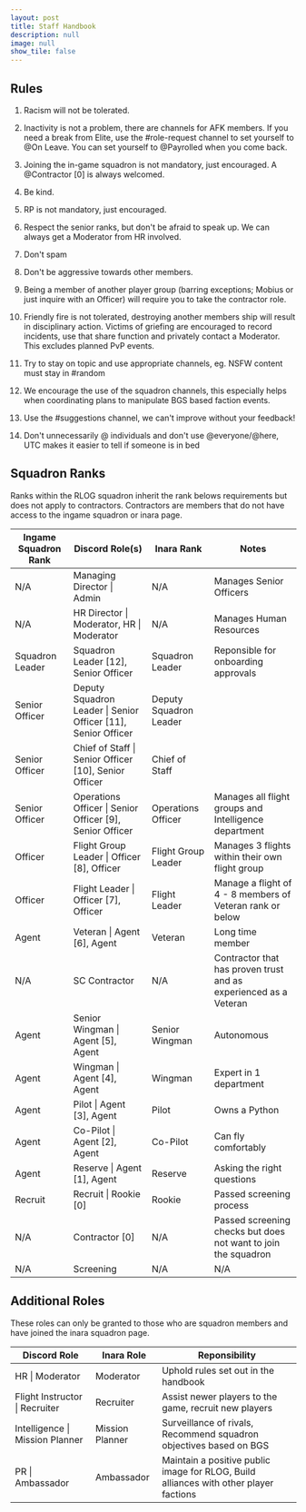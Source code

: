 ```yaml
---
layout: post
title: Staff Handbook
description: null
image: null
show_tile: false
---
```


## Rules

1. Racism will not be tolerated.

2. Inactivity is not a problem, there are channels for AFK members. If you need a break from Elite, use the #role-request channel to set yourself to @On Leave. You can set yourself to @Payrolled when you come back.

3. Joining the in-game squadron is not mandatory, just encouraged. A @Contractor [0] is always welcomed.

4. Be kind.

5. RP is not mandatory, just encouraged.

6. Respect the senior ranks, but don't be afraid to speak up. We can always get a Moderator from HR involved.

7. Don't spam

8. Don't be aggressive towards other members.

9. Being a member of another player group (barring exceptions; Mobius or just inquire with an Officer) will require you to take the contractor role.

10. Friendly fire is not tolerated, destroying another members ship will result in disciplinary action. Victims of griefing are encouraged to record incidents, use that share function and privately contact a Moderator. This excludes planned PvP events.

11. Try to stay on topic and use appropriate channels, eg. NSFW content must stay in #random

12. We encourage the use of the squadron channels, this especially helps when coordinating plans to manipulate BGS based faction events.

13. Use the #suggestions channel, we can't improve without your feedback!

14. Don't unnecessarily @ individuals and don't use @everyone/@here, UTC makes it easier to tell if someone is in bed

## Squadron Ranks

Ranks within the RLOG squadron inherit the rank belows requirements but does not apply to contractors. Contractors are members that do not have access to the ingame squadron or inara page.

| Ingame Squadron Rank | Discord Role(s) | Inara Rank | Notes |
| --- | --- | --- | --- |
| N/A | Managing Director \| Admin | N/A | Manages Senior Officers |
| N/A | HR Director \| Moderator, HR \| Moderator | N/A | Manages Human Resources |
| Squadron Leader | Squadron Leader [12], Senior Officer | Squadron Leader | Reponsible for onboarding approvals |
| Senior Officer | Deputy Squadron Leader \| Senior Officer [11], Senior Officer | Deputy Squadron Leader |
| Senior Officer | Chief of Staff \| Senior Officer [10], Senior Officer | Chief of Staff |  |
| Senior Officer | Operations Officer \| Senior Officer [9], Senior Officer | Operations Officer | Manages all flight groups and Intelligence department |
| Officer | Flight Group Leader \| Officer [8], Officer | Flight Group Leader | Manages 3 flights within their own flight group |
| Officer | Flight Leader \| Officer [7], Officer | Flight Leader | Manage a flight of 4 - 8 members of Veteran rank or below |
| Agent | Veteran \| Agent [6], Agent | Veteran | Long time member |
| N/A | SC Contractor | N/A | Contractor that has proven trust and as experienced as a Veteran |
| Agent | Senior Wingman \| Agent [5], Agent | Senior Wingman | Autonomous |
| Agent | Wingman \| Agent [4], Agent | Wingman | Expert in 1 department |
| Agent | Pilot \| Agent [3], Agent | Pilot | Owns a Python |
| Agent | Co-Pilot \| Agent [2], Agent | Co-Pilot | Can fly comfortably |
| Agent | Reserve \| Agent [1], Agent | Reserve | Asking the right questions |
| Recruit | Recruit \| Rookie [0] | Rookie | Passed screening process |
| N/A | Contractor [0] | N/A | Passed screening checks but does not want to join the squadron |
| N/A | Screening | N/A | N/A |

## Additional Roles

These roles can only be granted to those who are squadron members and have joined the inara squadron page.

| Discord Role | Inara Role | Reponsibility |
| --- | --- | --- |
| HR \| Moderator | Moderator | Uphold rules set out in the handbook |
| Flight Instructor \| Recruiter | Recruiter | Assist newer players to the game, recruit new players |
| Intelligence \| Mission Planner | Mission Planner | Surveillance of rivals, Recommend squadron objectives based on BGS |
| PR \| Ambassador | Ambassador | Maintain a positive public image for RLOG, Build alliances with other player factions |
